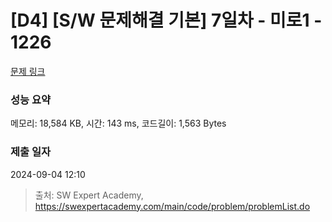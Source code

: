 # [D4] [S/W 문제해결 기본] 7일차 - 미로1 - 1226 

[문제 링크](https://swexpertacademy.com/main/code/problem/problemDetail.do?contestProbId=AV14vXUqAGMCFAYD) 

### 성능 요약

메모리: 18,584 KB, 시간: 143 ms, 코드길이: 1,563 Bytes

### 제출 일자

2024-09-04 12:10



> 출처: SW Expert Academy, https://swexpertacademy.com/main/code/problem/problemList.do